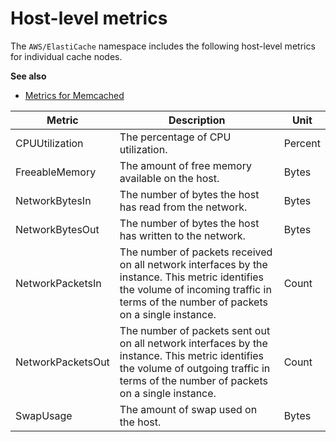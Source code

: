 # Host\-level metrics<a name="CacheMetrics.HostLevel"></a>

The `AWS/ElastiCache` namespace includes the following host\-level metrics for individual cache nodes\.

**See also**
+ [Metrics for Memcached](CacheMetrics.Memcached.md)


| Metric | Description | Unit | 
| --- | --- | --- | 
| CPUUtilization |  The percentage of CPU utilization\.  |  Percent  | 
| FreeableMemory  |  The amount of free memory available on the host\.  |  Bytes  | 
| NetworkBytesIn |  The number of bytes the host has read from the network\.  |  Bytes  | 
| NetworkBytesOut |  The number of bytes the host has written to the network\.  |  Bytes  | 
| NetworkPacketsIn | The number of packets received on all network interfaces by the instance\. This metric identifies the volume of incoming traffic in terms of the number of packets on a single instance\.  | Count  | 
| NetworkPacketsOut |  The number of packets sent out on all network interfaces by the instance\. This metric identifies the volume of outgoing traffic in terms of the number of packets on a single instance\.  | Count  | 
| SwapUsage |  The amount of swap used on the host\.  | Bytes  | 